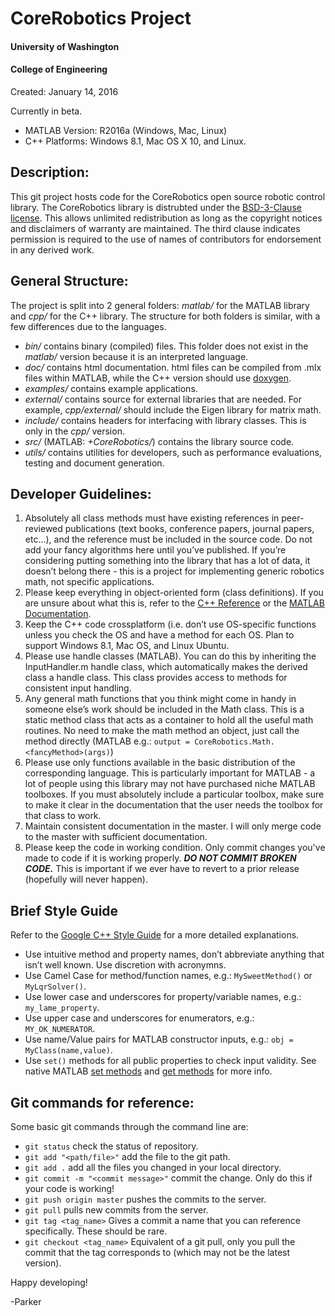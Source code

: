 # CoreRobotics Project
#### University of Washington
#### College of Engineering
Created: January 14, 2016

Currently in beta.
- MATLAB Version: R2016a (Windows, Mac, Linux)
- C++ Platforms: Windows 8.1, Mac OS X 10, and Linux.

## Description:
This git project hosts code for the CoreRobotics open source robotic control library.  The CoreRobotics library is distrubted under the [BSD-3-Clause license](https://opensource.org/licenses/BSD-3-Clause).  This allows unlimited redistribution as long as the copyright notices and disclaimers of warranty are maintained.  The third clause indicates permission is required to the use of names of contributors for endorsement in any derived work.


## General Structure:
The project is split into 2 general folders: *matlab/* for the MATLAB library and *cpp/* for the C++ library.  The structure for both folders is similar, with a few differences due to the languages.
- *bin/* contains binary (compiled) files.  This folder does not exist in the *matlab/* version because it is an interpreted language.
- *doc/* contains html documentation.  html files can be compiled from .mlx files within MATLAB, while the C++ version should use [doxygen](http://www.stack.nl/~dimitri/doxygen/).
- *examples/* contains example applications.
- *external/* contains source for external libraries that are needed.  For example, *cpp/external/* should include the Eigen library for matrix math.
- *include/* contains headers for interfacing with library classes.  This is only in the *cpp/* version.
- *src/* (MATLAB: *+CoreRobotics/*) contains the library source code.
- *utils/* contains utilities for developers, such as performance evaluations, testing and document generation.


## Developer Guidelines:
1. Absolutely all class methods must have existing references in peer-reviewed publications (text books, conference papers, journal papers, etc…), and the reference must be included in the source code.  Do not add your fancy algorithms here until you’ve published.  If you’re considering putting something into the library that has a lot of data, it doesn’t belong there - this is a project for implementing generic robotics math, not specific applications.
2. Please keep everything in object-oriented form (class definitions). If you are unsure about what this is, refer to the [C++ Reference](http://www.learncpp.com/cpp-tutorial/81-welcome-to-object-oriented-programming/) or the [MATLAB Documentation](https://www.mathworks.com/discovery/object-oriented-programming.html).
3. Keep the C++ code crossplatform (i.e. don’t use OS-specific functions unless you check the OS and have a method for each OS.  Plan to support Windows 8.1, Mac OS, and Linux Ubuntu.
4. Please use handle classes (MATLAB).  You can do this by inheriting the InputHandler.m handle class, which automatically makes the derived class a handle class.  This class provides access to methods for consistent input handling.
5. Any general math functions that you think might come in handy in someone else’s work should be included in the Math class.  This is a static method class that acts as a container to hold all the useful math routines.  No need to make the math method an object, just call the method directly (MATLAB e.g.: `output = CoreRobotics.Math.<fancyMethod>(args)`)
6. Please use only functions available in the basic distribution of the corresponding language. This is particularly important for MATLAB - a lot of people using this library may not have purchased niche MATLAB toolboxes.  If you must absolutely include a particular toolbox, make sure to make it clear in the documentation that the user needs the toolbox for that class to work.
7. Maintain consistent documentation in the master.  I will only merge code to the master with sufficient documentation.
8. Please keep the code in working condition.  Only commit changes you've made to code if it is working properly.  **_DO NOT COMMIT BROKEN CODE._**  This is important if we ever have to revert to a prior release (hopefully will never happen).


## Brief Style Guide
Refer to the [Google C++ Style Guide](https://google.github.io/styleguide/cppguide.html) for a more detailed explanations.
- Use intuitive method and property names, don’t abbreviate anything that isn’t well known.  Use discretion with acronymns.
- Use Camel Case for method/function names, e.g.: `MySweetMethod()` or `MyLqrSolver()`.
- Use lower case and underscores for property/variable names, e.g.: `my_lame_property`.
- Use upper case and underscores for enumerators, e.g.: `MY_OK_NUMERATOR`.
- Use name/Value pairs for MATLAB constructor inputs, e.g.: `obj = MyClass(name,value)`.
- Use `set()` methods for all public properties to check input validity.  See native MATLAB [set methods](https://www.mathworks.com/help/matlab/matlab_oop/property-set-methods.html) and [get methods](https://www.mathworks.com/help/matlab/matlab_oop/property-get-methods.html) for more info.


## Git commands for reference:
Some basic git commands through the command line are:
- `git status` check the status of repository.
- `git add "<path/file>"` add the file to the git path.
- `git add .` add all the files you changed in your local directory.
- `git commit -m "<commit message>"` commit the change.  Only do this if your code is working!
- `git push origin master` pushes the commits to the server.
- `git pull` pulls new commits from the server.
- `git tag <tag_name>` Gives a commit a name that you can reference specifically. These should be rare.
- `git checkout <tag_name>` Equivalent of a git pull, only you pull the commit that the tag corresponds to (which may not be the latest version).


Happy developing!


-Parker
